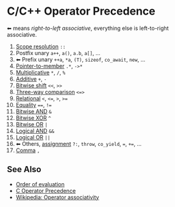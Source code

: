 # C/C++ Operator Precedence

⬅ means *right-to-left associative*,
everything else is left-to-right associative.

1. [Scope resolution](https://en.cppreference.com/w/cpp/language/identifiers#Qualified_identifiers) `::`
2. Postfix unary `a++`, `a()`, `a.b`, `a[]`, ...
3. ⬅ Prefix unary `++a`, `*a`, `(T)`, `sizeof`, `co_await`, `new`, ...
4. [Pointer-to-member](https://en.cppreference.com/w/cpp/language/operator_member_access#Built-in_pointer-to-member_access_operators) `.*`, `->*`
5. [Multiplicative](https://en.cppreference.com/w/cpp/language/operator_arithmetic#Multiplicative_operators) `*`, `/`, `%`
6. [Additive](https://en.cppreference.com/w/cpp/language/operator_arithmetic#Additive_operators) `+`, `-`
7. [Bitwise shift](https://en.cppreference.com/w/cpp/language/operator_arithmetic#Bitwise_shift_operators) `<<`, `>>`
8. [Three-way comparison](https://en.cppreference.com/w/cpp/language/operator_comparison#Three-way_comparison) `<=>`
9. [Relational](https://en.cppreference.com/w/cpp/language/operator_comparison) `<`, `<=`, `>`, `>=`
10. [Equality](https://en.cppreference.com/w/cpp/language/operator_comparison) `==`, `!=`
11. [Bitwise AND](https://en.cppreference.com/w/cpp/language/operator_arithmetic#Bitwise_logic_operators) `&`
12. [Bitwise XOR](https://en.cppreference.com/w/cpp/language/operator_arithmetic#Bitwise_logic_operators) `^`
13. [Bitwise OR](https://en.cppreference.com/w/cpp/language/operator_arithmetic#Bitwise_logic_operators) `|`
14.  [Logical AND](https://en.cppreference.com/w/cpp/language/operator_logical) `&&`
15. [Logical OR](https://en.cppreference.com/w/cpp/language/operator_logical) `||`
16. ⬅ Others, [assignment](https://en.cppreference.com/w/cpp/language/operator_assignment#Builtin_direct_assignment) `?:`, `throw`, `co_yield`, `=`, `+=`, ...
17. [Comma](https://en.cppreference.com/w/cpp/language/operator_other#Built-in_comma_operator) `,`

## See Also
- [Order of evaluation](https://en.cppreference.com/w/cpp/language/eval_order)
- [C Operator Precedence](https://en.cppreference.com/w/c/language/operator_precedence)
- [Wikipedia: Operator associativity](https://en.wikipedia.org/wiki/Operator_associativity)